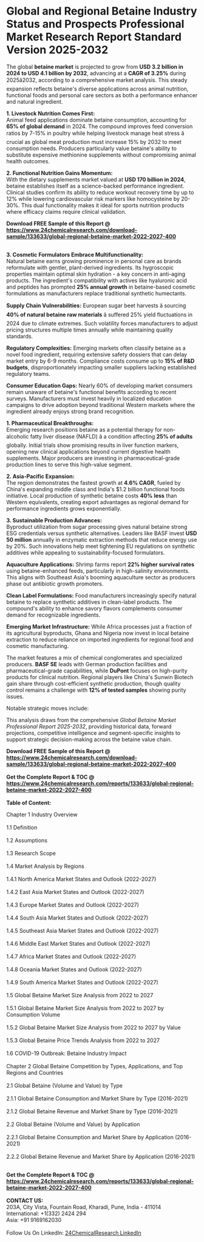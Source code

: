 <h1>Global and Regional Betaine Industry Status and Prospects Professional Market Research Report Standard Version 2025-2032</h1><p>The global <strong>betaine market</strong> is projected to grow from <strong>USD 3.2 billion in 2024 to USD 4.1 billion by 2032</strong>, advancing at a <strong>CAGR of 3.25%</strong> during 2025â2032, according to a comprehensive market analysis. This steady expansion reflects betaine's diverse applications across animal nutrition, functional foods and personal care sectors as both a performance enhancer and natural ingredient.</p><p><strong>1. Livestock Nutrition Comes First:</strong><br>
Animal feed applications dominate betaine consumption, accounting for <strong>65% of global demand</strong> in 2024. The compound improves feed conversion ratios by 7-15% in poultry while helping livestock manage heat stress â crucial as global meat production must increase 15% by 2032 to meet consumption needs. Producers particularly value betaine's ability to substitute expensive methionine supplements without compromising animal health outcomes.</p><p><strong>2. Functional Nutrition Gains Momentum:</strong><br> 
With the dietary supplements market valued at <strong>USD 170 billion in 2024</strong>, betaine establishes itself as a science-backed performance ingredient. Clinical studies confirm its ability to reduce workout recovery time by up to 12% while lowering cardiovascular risk markers like homocysteine by 20-30%. This dual functionality makes it ideal for sports nutrition products where efficacy claims require clinical validation.</p><div><b>Download FREE Sample of this Report @ 
            <a href="https://www.24chemicalresearch.com/download-sample/133633/global-regional-betaine-market-2022-2027-400">
            https://www.24chemicalresearch.com/download-sample/133633/global-regional-betaine-market-2022-2027-400</a></b></div><br><p><strong>3. Cosmetic Formulators Embrace Multifunctionality:</strong><br>
Natural betaine earns growing prominence in personal care as brands reformulate with gentler, plant-derived ingredients. Its hygroscopic properties maintain optimal skin hydration - a key concern in anti-aging products. The ingredient's compatibility with actives like hyaluronic acid and peptides has prompted <strong>25% annual growth</strong> in betaine-based cosmetic formulations as manufacturers replace traditional synthetic humectants.</p><p><strong>Supply Chain Vulnerabilities:</strong> European sugar beet harvests â sourcing <strong>40% of natural betaine raw materials</strong> â suffered 25% yield fluctuations in 2024 due to climate extremes. Such volatility forces manufacturers to adjust pricing structures multiple times annually while maintaining quality standards.</p><p><strong>Regulatory Complexities:</strong> Emerging markets often classify betaine as a novel food ingredient, requiring extensive safety dossiers that can delay market entry by 6-9 months. Compliance costs consume up to <strong>15% of R&amp;D budgets</strong>, disproportionately impacting smaller suppliers lacking established regulatory teams.</p><p><strong>Consumer Education Gaps:</strong> Nearly 60% of developing market consumers remain unaware of betaine's functional benefits according to recent surveys. Manufacturers must invest heavily in localized education campaigns to drive adoption beyond traditional Western markets where the ingredient already enjoys strong brand recognition.</p><p><strong>1. Pharmaceutical Breakthroughs:</strong><br>
Emerging research positions betaine as a potential therapy for non-alcoholic fatty liver disease (NAFLD) â a condition affecting <strong>25% of adults</strong> globally. Initial trials show promising results in liver function markers, opening new clinical applications beyond current digestive health supplements. Major producers are investing in pharmaceutical-grade production lines to serve this high-value segment.</p><p><strong>2. Asia-Pacific Expansion:</strong><br>
The region demonstrates the fastest growth at <strong>4.6% CAGR</strong>, fueled by China's expanding middle class and India's $1.2 billion functional foods initiative. Local production of synthetic betaine costs <strong>40% less</strong> than Western equivalents, creating export advantages as regional demand for performance ingredients grows exponentially.</p><p><strong>3. Sustainable Production Advances:</strong><br>
Byproduct utilization from sugar processing gives natural betaine strong ESG credentials versus synthetic alternatives. Leaders like BASF invest <strong>USD 50 million</strong> annually in enzymatic extraction methods that reduce energy use by 20%. Such innovations help meet tightening EU regulations on synthetic additives while appealing to sustainability-focused formulators.</p><p><strong>Aquaculture Applications:</strong> Shrimp farms report <strong>22% higher survival rates</strong> using betaine-enhanced feeds, particularly in high-salinity environments. This aligns with Southeast Asia's booming aquaculture sector as producers phase out antibiotic growth promoters.</p><p><strong>Clean Label Formulations:</strong> Food manufacturers increasingly specify natural betaine to replace synthetic additives in clean-label products. The compound's ability to enhance savory flavors complements consumer demand for recognizable ingredients.</p><p><strong>Emerging Market Infrastructure:</strong> While Africa processes just a fraction of its agricultural byproducts, Ghana and Nigeria now invest in local betaine extraction to reduce reliance on imported ingredients for regional food and cosmetic manufacturing.</p><p>The market features a mix of chemical conglomerates and specialized producers. <strong>BASF SE</strong> leads with German production facilities and pharmaceutical-grade capabilities, while <strong>DuPont</strong> focuses on high-purity products for clinical nutrition. Regional players like China's Sunwin Biotech gain share through cost-efficient synthetic production, though quality control remains a challenge with <strong>12% of tested samples</strong> showing purity issues.</p><p>Notable strategic moves include:</p><p>This analysis draws from the comprehensive <em>Global Betaine Market Professional Report 2025-2032</em>, providing historical data, forward projections, competitive intelligence and segment-specific insights to support strategic decision-making across the betaine value chain.</p><div><b>Download FREE Sample of this Report @ 
            <a href="https://www.24chemicalresearch.com/download-sample/133633/global-regional-betaine-market-2022-2027-400">
            https://www.24chemicalresearch.com/download-sample/133633/global-regional-betaine-market-2022-2027-400</a></b></div><br><div><b>Get the Complete Report & TOC @ 
            <a href="https://www.24chemicalresearch.com/reports/133633/global-regional-betaine-market-2022-2027-400">
            https://www.24chemicalresearch.com/reports/133633/global-regional-betaine-market-2022-2027-400</a></b></div><br>
            <b>Table of Content:</b><p>Chapter 1 Industry Overview<br />
<br>1.1 Definition<br />
<br>1.2 Assumptions<br />
<br>1.3 Research Scope<br />
<br>1.4 Market Analysis by Regions<br />
<br>1.4.1 North America Market States and Outlook (2022-2027)<br />
<br>1.4.2 East Asia Market States and Outlook (2022-2027)<br />
<br>1.4.3 Europe Market States and Outlook (2022-2027)<br />
<br>1.4.4 South Asia Market States and Outlook (2022-2027)<br />
<br>1.4.5 Southeast Asia Market States and Outlook (2022-2027)<br />
<br>1.4.6 Middle East Market States and Outlook (2022-2027)<br />
<br>1.4.7 Africa Market States and Outlook (2022-2027)<br />
<br>1.4.8 Oceania Market States and Outlook (2022-2027)<br />
<br>1.4.9 South America Market States and Outlook (2022-2027)<br />
<br>1.5 Global Betaine Market Size Analysis from 2022 to 2027<br />
<br>1.5.1 Global Betaine Market Size Analysis from 2022 to 2027 by Consumption Volume<br />
<br>1.5.2 Global Betaine Market Size Analysis from 2022 to 2027 by Value<br />
<br>1.5.3 Global Betaine Price Trends Analysis from 2022 to 2027<br />
<br>1.6 COVID-19 Outbreak: Betaine Industry Impact<br />
<br>Chapter 2 Global Betaine Competition by Types, Applications, and Top Regions and Countries<br />
<br>2.1 Global Betaine (Volume and Value) by Type<br />
<br>2.1.1 Global Betaine Consumption and Market Share by Type (2016-2021)<br />
<br>2.1.2 Global Betaine Revenue and Market Share by Type (2016-2021)<br />
<br>2.2 Global Betaine (Volume and Value) by Application<br />
<br>2.2.1 Global Betaine Consumption and Market Share by Application (2016-2021)<br />
<br>2.2.2 Global Betaine Revenue and Market Share by Application (2016-2021)<br />
<br></p><div><b>Get the Complete Report & TOC @ 
            <a href="https://www.24chemicalresearch.com/reports/133633/global-regional-betaine-market-2022-2027-400">
            https://www.24chemicalresearch.com/reports/133633/global-regional-betaine-market-2022-2027-400</a></b></div><br><b>CONTACT US:</b><br>
            203A, City Vista, Fountain Road, Kharadi, Pune, India - 411014<br>
            International: +1(332) 2424 294<br>
            Asia: +91 9169162030 <br><br>
            Follow Us On LinkedIn: <a href="https://www.linkedin.com/company/24chemicalresearch/">24ChemicalResearch LinkedIn</a>